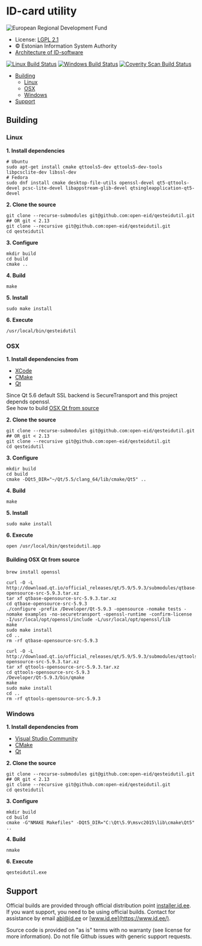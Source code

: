 # ID-card utility

<!-- European Regional Development Fund - DO NOT REMOVE THIS IMAGE BEFORE 05.03.2020 -->
![European Regional Development Fund](https://github.com/e-gov/RIHA-Frontend/raw/master/logo/EU/EU.png)

* License: [LGPL 2.1](LICENSE.LGPL)
* &copy; Estonian Information System Authority
* [Architecture of ID-software](https://open-eid.github.io/)

[![Linux Build Status](https://travis-ci.org/open-eid/qesteidutil.svg?branch=master)](https://travis-ci.org/open-eid/qesteidutil)
[![Windows Build Status](https://ci.appveyor.com/api/projects/status/github/open-eid/qesteidutil?branch=master&svg=true)](https://ci.appveyor.com/project/open-eid/qesteidutil)
[![Coverity Scan Build Status](https://scan.coverity.com/projects/737/badge.svg)](https://scan.coverity.com/projects/737)


  - [Building](#building)
    - [Linux](#linux)
    - [OSX](#osx)
    - [Windows](#windows)
  - [Support](#support)

## Building

### Linux

**1. Install dependencies**

    # Ubuntu
    sudo apt-get install cmake qttools5-dev qttools5-dev-tools libpcsclite-dev libssl-dev
    # Fedora
    sudo dnf install cmake desktop-file-utils openssl-devel qt5-qttools-devel pcsc-lite-devel libappstream-glib-devel qtsingleapplication-qt5-devel

**2. Clone the source**

    git clone --recurse-submodules git@github.com:open-eid/qesteidutil.git
    ## OR git < 2.13
    git clone --recursive git@github.com:open-eid/qesteidutil.git
    cd qesteidutil

**3. Configure**

    mkdir build
    cd build
    cmake ..

**4. Build**

    make

**5. Install**

    sudo make install

**6. Execute**

    /usr/local/bin/qesteidutil

### OSX

**1. Install dependencies from**
- [XCode](https://itunes.apple.com/app/xcode/id497799835?mt=12)
- [CMake](https://cmake.org/install/)
- [Qt](https://doc.qt.io/qt-5.6/osx.html)

Since Qt 5.6 default SSL backend is SecureTransport and this project depends openssl.  
See how to build [OSX Qt from source](#building-osx-qt-from-source)

**2. Clone the source**

    git clone --recurse-submodules git@github.com:open-eid/qesteidutil.git
    ## OR git < 2.13
    git clone --recursive git@github.com:open-eid/qesteidutil.git
    cd qesteidutil

**3. Configure**

    mkdir build
    cd build
    cmake -DQt5_DIR="~/Qt/5.5/clang_64/lib/cmake/Qt5" ..

**4. Build**

    make

**5. Install**

    sudo make install

**6. Execute**

    open /usr/local/bin/qesteidutil.app

#### Building OSX Qt from source

    brew install openssl

    curl -O -L http://download.qt.io/official_releases/qt/5.9/5.9.3/submodules/qtbase-opensource-src-5.9.3.tar.xz
    tar xf qtbase-opensource-src-5.9.3.tar.xz
    cd qtbase-opensource-src-5.9.3
    ./configure -prefix /Developer/Qt-5.9.3 -opensource -nomake tests -nomake examples -no-securetransport -openssl-runtime -confirm-license -I/usr/local/opt/openssl/include -L/usr/local/opt/openssl/lib
    make
    sudo make install
    cd ..
    rm -rf qtbase-opensource-src-5.9.3

    curl -O -L http://download.qt.io/official_releases/qt/5.9/5.9.3/submodules/qttools-opensource-src-5.9.3.tar.xz
    tar xf qttools-opensource-src-5.9.3.tar.xz
    cd qttools-opensource-src-5.9.3
    /Developer/Qt-5.9.3/bin/qmake
    make
    sudo make install
    cd ..
    rm -rf qttools-opensource-src-5.9.3

### Windows

**1. Install dependencies from**

- [Visual Studio Community](https://www.visualstudio.com/downloads/)
- [CMake](https://cmake.org/install/)
- [Qt](http://doc.qt.io/qt-5/windows-support.html)

**2. Clone the source**

    git clone --recurse-submodules git@github.com:open-eid/qesteidutil.git
    ## OR git < 2.13
    git clone --recursive git@github.com:open-eid/qesteidutil.git
    cd qesteidutil

**3. Configure**

    mkdir build
    cd build
    cmake -G"NMAKE Makefiles" -DQt5_DIR="C:\Qt\5.9\msvc2015\lib\cmake\Qt5" ..

**4. Build**

    nmake

**6. Execute**

    qesteidutil.exe

## Support

Official builds are provided through official distribution point [installer.id.ee](https://installer.id.ee). If you want support, you need to be using official builds. Contact for assistance by email [abi@id.ee](mailto:abi@id.ee) or [www.id.ee](https://www.id.ee/).

Source code is provided on "as is" terms with no warranty (see license for more information). Do not file Github issues with generic support requests.
